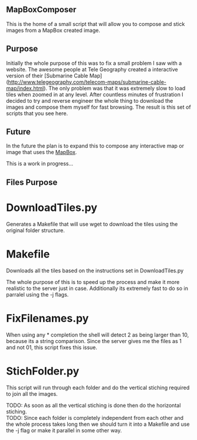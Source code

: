 MapBoxComposer
-------------

This is the home of a small script that will allow you to compose and stick images from
a MapBox created image.

Purpose
-------
Initially the whole purpose of this was to fix a small problem I saw with a website. 
The awesome people at Tele Geography created a interactive version of their 
[Submarine Cable Map]
(http://www.telegeography.com/telecom-maps/submarine-cable-map/index.html).
The only problem was that it was extremely slow to load tiles when zoomed in at any level.
After countless minutes of frustration I decided to try and reverse engineer the whole thing
to download the images and compose them myself for fast browsing. The result is this set 
of scripts that you see here.


Future
------
In the future the plan is to expand this to compose any interactive map or image that 
uses the [MapBox](https://github.com/mapbox).


This is a work in progress...


Files Purpose
------------

DownloadTiles.py
================

Generates a Makefile that will use wget to download the 
tiles using the original folder structure.

Makefile
========
Downloads all the tiles based on the instructions set in DownloadTiles.py

The whole purpose of this is to speed up the process and make it more realistic
to the server just in case. Additionally its extremely fast to do so in parralel using
the -j flags.


FixFilenames.py
===============
When using any * completion the shell will detect 2 as being larger than 10,
because its a string comparison. Since the server gives me the files as
1 and not 01, this script fixes this issue.

StichFolder.py
==============
This script will run through each folder and do the vertical stiching required
to join all the images.  
  
TODO: As soon as all the vertical stiching is done then do the horizontal stiching.  
TODO: Since each folder is completely independent from each other and the whole
      process takes long then we should turn it into a Makefile and use the -j flag
      or make it parallel in some other way.
      
